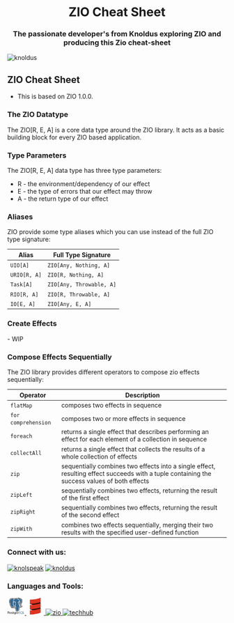 <h1 align="center">ZIO Cheat Sheet</h1>
<h3 align="center">The passionate developer's from Knoldus exploring ZIO and producing this Zio cheat-sheet</h3>

<p align="left"> <img src="https://komarev.com/ghpvc/?username=knoldus&label=Profile%20views&color=0e75b6&style=flat" alt="knoldus" /> </p>

<h2>ZIO Cheat Sheet</h2>

- This is based on ZIO 1.0.0.

<h3>The ZIO Datatype</h3>
The ZIO[R, E, A] is a core data type around the ZIO library. It acts as a basic building block for every ZIO based
application.

<h3>Type Parameters</h3>
The ZIO[R, E, A] data type has three type parameters:

- R - the environment/dependency of our effect
- E - the type of errors that our effect may throw
- A - the return type of our effect

<h3>Aliases</h3>
ZIO provide some type aliases which you can use instead of the full ZIO type signature:

| **Alias**    | **Full Type Signature**    |
|--------------|----------------------------|
| `UIO[A]`     | `ZIO[Any, Nothing, A]`     |
| `URIO[R, A]` | `ZIO[R, Nothing, A]`       |
| `Task[A]`    | `ZIO[Any, Throwable, A]`   |
| `RIO[R, A]`  | `ZIO[R, Throwable, A]`     |
| `IO[E, A]`   | `ZIO[Any, E, A]`           |

<h3>Create Effects</h3>
- WIP

<h3>Compose Effects Sequentially</h3>
The ZIO library provides different operators to compose zio effects sequentially:

| **Operator**        | **Description**                                                                                                                              |
|---------------------|----------------------------------------------------------------------------------------------------------------------------------------------|
| `flatMap`           | composes two effects in sequence                                                                                                             |
| `for comprehension` | composes two or more effects in sequence                                                                                                     |
| `foreach`           | returns a single effect that describes performing an effect for each element of a collection in sequence                                     |
| `collectAll`        | returns a single effect that collects the results of a whole collection of effects                                                           |
| `zip`               | sequentially combines two effects into a single effect, resulting effect succeeds with a tuple containing the success values of both effects |
| `zipLeft`           | sequentially combines two effects, returning the result of the first effect                                                                  |
| `zipRight`          | sequentially combines two effects, returning the result of the second effect                                                                 |
| `zipWith`           | combines two effects sequentially, merging their two results with the specified user-defined function                                        |


<h3 align="left">Connect with us:</h3>
<p align="left">
<a href="https://twitter.com/knolspeak" target="blank"><img align="center" src="https://raw.githubusercontent.com/rahuldkjain/github-profile-readme-generator/master/src/images/icons/Social/twitter.svg" alt="knolspeak" height="30" width="40" /></a>
<a href="https://linkedin.com/in/knoldus" target="blank"><img align="center" src="https://raw.githubusercontent.com/rahuldkjain/github-profile-readme-generator/master/src/images/icons/Social/linked-in-alt.svg" alt="knoldus" height="30" width="40" /></a>
</p>

<h3 align="left">Languages and Tools:</h3>
<p align="left"> <a href="https://www.postgresql.org" target="_blank" rel="noreferrer"> <img src="https://raw.githubusercontent.com/devicons/devicon/master/icons/postgresql/postgresql-original-wordmark.svg" alt="postgresql" width="40" height="40"/> </a> <a href="https://www.scala-lang.org" target="_blank" rel="noreferrer"> <img src="https://raw.githubusercontent.com/devicons/devicon/master/icons/scala/scala-original.svg" alt="scala" width="40" height="40"/> </a> <a href="https://zio.dev/" target="_blank" rel="noreferrer"> <img src="https://storage.googleapis.com/knoldus-images/Techhub%20website/zio.png" alt="zio" width="40" height="40"/> </a> <a href="https://techhub.knoldus.com/" target="_blank" rel="noreferrer"> <img src="https://ibb.co/2qxV8DL" alt="techhub" width="40" height="40"/> </a></p>
